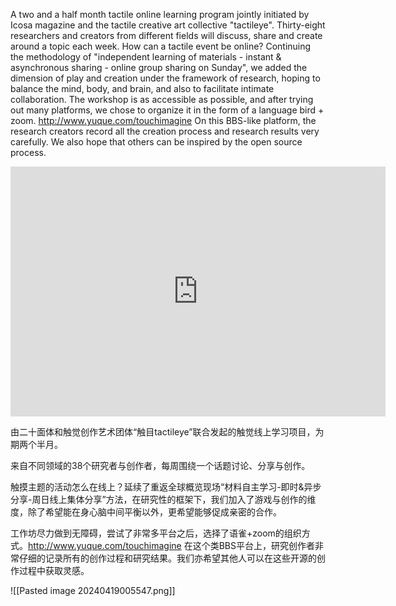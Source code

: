 A two and a half month tactile online learning program jointly initiated by Icosa magazine and the tactile creative art collective "tactileye". Thirty-eight researchers and creators from different fields will discuss, share and create around a topic each week. How can a tactile event be online? Continuing the methodology of "independent learning of materials - instant & asynchronous sharing - online group sharing on Sunday", we added the dimension of play and creation under the framework of research, hoping to balance the mind, body, and brain, and also to facilitate intimate collaboration. The workshop is as accessible as possible, and after trying out many platforms, we chose to organize it in the form of a language bird + zoom. http://www.yuque.com/touchimagine On this BBS-like platform, the research creators record all the creation process and research results very carefully. We also hope that others can be inspired by the open source process.

<iframe src="http://www.yuque.com/touchimagine" style="border:0px #ffffff none;" name="myiFrame" scrolling="no" frameborder="1" marginheight="0px" marginwidth="0px" height="400px" width="600px" allowfullscreen></iframe>

由二十面体和触觉创作艺术团体“触目tactileye”联合发起的触觉线上学习项目，为期两个半月。

来自不同领域的38个研究者与创作者，每周围绕一个话题讨论、分享与创作。

触摸主题的活动怎么在线上？延续了重返全球概览现场“材料自主学习-即时&异步分享-周日线上集体分享”方法，在研究性的框架下，我们加入了游戏与创作的维度，除了希望能在身心脑中间平衡以外，更希望能够促成亲密的合作。

工作坊尽力做到无障碍，尝试了非常多平台之后，选择了语雀+zoom的组织方式。http://www.yuque.com/touchimagine 在这个类BBS平台上，研究创作者非常仔细的记录所有的创作过程和研究结果。我们亦希望其他人可以在这些开源的创作过程中获取灵感。

![[Pasted image 20240419005547.png]]